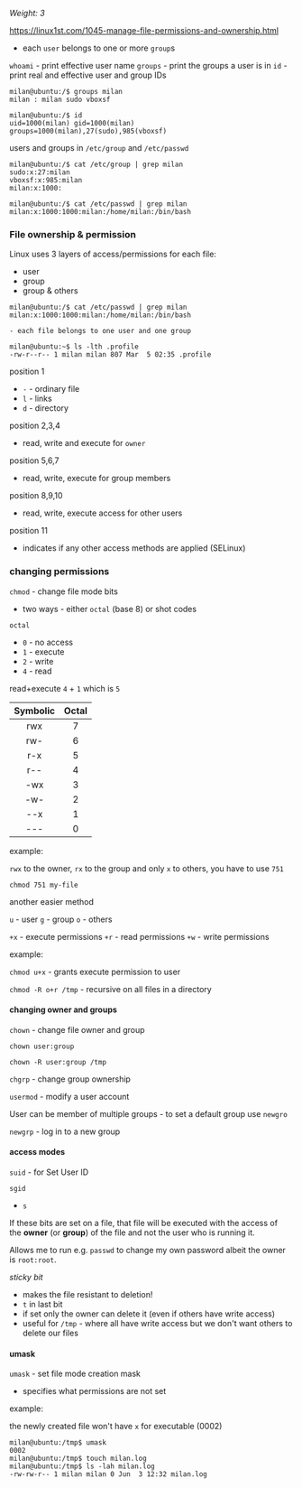 _Weight: 3_

https://linux1st.com/1045-manage-file-permissions-and-ownership.html

- each `user` belongs to one or more `group`s

`whoami` - print effective user name
`groups` - print the groups a user is in
`id` - print real and effective user and group IDs


```
milan@ubuntu:/$ groups milan
milan : milan sudo vboxsf
```

```
milan@ubuntu:/$ id
uid=1000(milan) gid=1000(milan) groups=1000(milan),27(sudo),985(vboxsf)
```

users and groups in `/etc/group` and `/etc/passwd`
```
milan@ubuntu:/$ cat /etc/group | grep milan
sudo:x:27:milan
vboxsf:x:985:milan
milan:x:1000:
```

```
milan@ubuntu:/$ cat /etc/passwd | grep milan
milan:x:1000:1000:milan:/home/milan:/bin/bash

```

### File ownership & permission

Linux uses 3 layers of access/permissions for each file:

- user
- group
- group & others

```
milan@ubuntu:/$ cat /etc/passwd | grep milan
milan:x:1000:1000:milan:/home/milan:/bin/bash
```

	- each file belongs to one user and one group

```
milan@ubuntu:~$ ls -lth .profile 
-rw-r--r-- 1 milan milan 807 Mar  5 02:35 .profile
```

position 1
- `-` - ordinary file
- `l` - links
- `d` - directory

position 2,3,4

- read, write and execute for `owner`

position 5,6,7

 - read, write, execute for group members

position 8,9,10

- read, write, execute access for other users

position 11

 - indicates if any other access methods are applied (SELinux)


### changing permissions

`chmod` - change file mode bits

- two ways - either `octal` (base 8) or shot codes

`octal`

- `0` - no access
- `1`  - execute
- `2` - write
- `4` - read

read+execute `4` + `1` which is `5`

| Symbolic | Octal |
| :------: | :---: |
|   rwx    |   7   |
|   rw-    |   6   |
|   r-x    |   5   |
|   r--    |   4   |
|   -wx    |   3   |
|   -w-    |   2   |
|   --x    |   1   |
|   ---    |   0   |
example:

`rwx` to the owner, `rx` to the group and only `x` to others, you have to use `751`

`chmod 751 my-file`

another easier method

`u` - user
`g` - group
`o` - others

`+x` - execute permissions
`+r` - read permissions
`+w` - write permissions

example:

`chmod u+x` - grants execute permission to user

`chmod -R o+r /tmp` - recursive on all files in a directory


#### changing owner and groups

`chown` - change file owner and group

`chown user:group`

`chown -R user:group /tmp`


`chgrp` - change group ownership

`usermod` - modify a user account

User can be member of multiple groups - to set a default group use `newgro`

`newgrp` - log in to a new group


#### access modes

`suid` - for Set User ID

`sgid`

- `s`

If these bits are set on a file, that file will be executed with the access of the **owner** (or **group**) of the file and not the user who is running it.

Allows me to run e.g. `passwd` to change my own password albeit the owner is `root:root`.

_sticky bit_

- makes the file resistant to deletion!
- `t` in last bit
- if set only the owner can delete it (even if others have write access)
- useful for `/tmp` - where all have write access but we don't want others to delete our files


#### umask

`umask` - set file mode creation mask

- specifies what permissions are not set

example:

the newly created file won't have `x` for executable (0002)

```
milan@ubuntu:/tmp$ umask
0002
milan@ubuntu:/tmp$ touch milan.log
milan@ubuntu:/tmp$ ls -lah milan.log 
-rw-rw-r-- 1 milan milan 0 Jun  3 12:32 milan.log
```